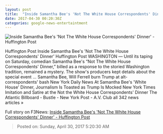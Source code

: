 ```yaml
---
layout: post
title:  "Inside Samantha Bee's 'Not The White House Correspondents' Dinner' - Huffington Post"
date: 2017-04-30 00:20:30Z
categories: google-news-entertaintment
---
```


![Inside Samantha Bee's 'Not The White House Correspondents' Dinner' - Huffington Post](http://img.huffingtonpost.com/asset/1910_1000/590500021c00003a00e82698.jpeg?cache=wexgugpsju)

Huffington Post Inside Samantha Bee's 'Not The White House Correspondents' Dinner' Huffington Post WASHINGTON ― Until its taping on Saturday, comedian Samantha Bee's “Not The White House Correspondents' Dinner,” billed as a response to the storied Washington tradition, remained a mystery. The show's producers kept details about the special event ... Samantha Bee, Will Ferrell burn Trump at alt-correspondents' bash New York Daily News At Samantha Bee's 'White House' Dinner, Journalism Is Toasted as Trump Is Mocked New York Times Imitation and Satire at the Not the White House Correspondents' Dinner The Atlantic Billboard - Bustle - New York Post - A.V. Club all 342 news articles »


Full story on F3News: [Inside Samantha Bee's 'Not The White House Correspondents' Dinner' - Huffington Post](http://www.f3nws.com/n/a2SMAH)

> Posted on: Sunday, April 30, 2017 5:20:30 AM
